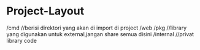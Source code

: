 # Project-Layout
/cmd 
//berisi direktori  yang akan di import di project
/web
/pkg
//library yang digunakan untuk external,jangan share semua disini
/internal
//privat library code 
